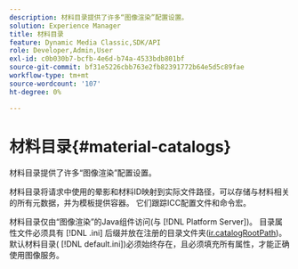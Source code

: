 ```yaml
---
description: 材料目录提供了许多“图像渲染”配置设置。
solution: Experience Manager
title: 材料目录
feature: Dynamic Media Classic,SDK/API
role: Developer,Admin,User
exl-id: c0b030b7-bcfb-4e6d-b74a-4533bdb801bf
source-git-commit: bf31e5226cbb763e2fb82391772b64e5d5c89fae
workflow-type: tm+mt
source-wordcount: '107'
ht-degree: 0%

---
```


# 材料目录{#material-catalogs}

材料目录提供了许多“图像渲染”配置设置。

材料目录将请求中使用的晕影和材料ID映射到实际文件路径，可以存储与材料相关的所有元数据，并为模板提供容器。 它们跟踪ICC配置文件和命令宏。

材料目录仅由“图像渲染”的Java组件访问(与 [!DNL Platform Server])。 目录属性文件必须具有 [!DNL .ini] 后缀并放在注册的目录文件夹([ir.catalogRootPath](../../../../../../ir-api/server-admin/image-rendering-api-ref/c-ir-server-administration/c-ir-configuration-settings-reference/c-ir-catalog-folder.md#concept-1c1d308112054bb99e3895c3fb8ca5f7))。 默认材料目录( [!DNL default.ini])必须始终存在，且必须填充所有属性，才能正确使用图像服务。
